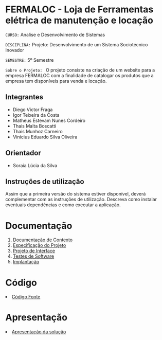# FERMALOC - Loja de Ferramentas elétrica de manutenção e locação

`CURSO:`  Analise e Desenvolvimento de Sistemas

`DISCIPLINA:`  Projeto: Desenvolvimento de um Sistema Sociotécnico Inovador

`SEMESTRE:`  5º Semestre

`Sobre o Projeto: ` O projeto consiste na criação de um website para a empresa FERMALOC com a finalidade de catalogar os produtos que a empresa tem disponíveis para venda e locação.

## Integrantes

* Diego Victor Fraga
* Igor Teixeira da Costa
* Matheus Estevam Nunes Cordeiro
* Thais Malta Boscatti
* Thais Munhoz Carneiro
* Vinícius Eduardo Silva Oliveira

## Orientador

* Soraia Lúcia da Silva

## Instruções de utilização

Assim que a primeira versão do sistema estiver disponível, deverá complementar com as instruções de utilização. Descreva como instalar eventuais dependências e como executar a aplicação.

# Documentação

<ol>
<li><a href="docs/01-Documentação de Contexto.md"> Documentação de Contexto</a></li>
<li><a href="docs/02-Especificação do Projeto.md"> Especificação do Projeto</a></li>
<li><a href="docs/03-Projeto de Interface.md"> Projeto de Interface</a></li>
<li><a href="docs/04-Testes de Software.md"> Testes de Software</a></li>
<li><a href="docs/05-Implantação.md"> Implantação</a></li>
</ol>

# Código

<li><a href="src/README.md"> Código Fonte</a></li>

# Apresentação

<li><a href="presentation/README.md"> Apresentação da solução</a></li>
